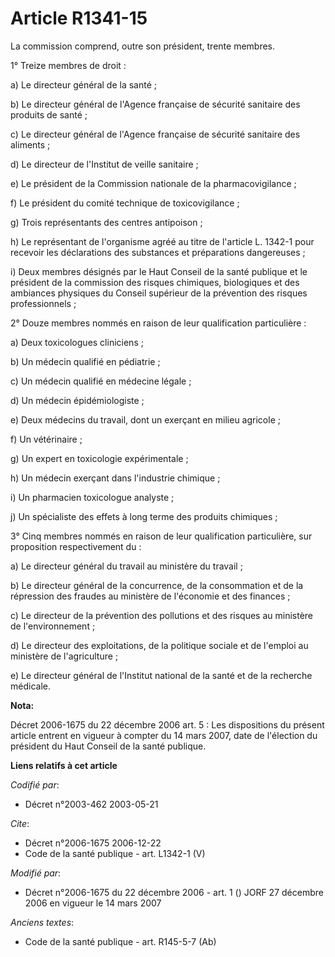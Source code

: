 # Article R1341-15

La commission comprend, outre son président, trente membres.

1° Treize membres de droit :

a) Le directeur général de la santé ;

b) Le directeur général de l'Agence française de sécurité sanitaire des produits de santé ;

c) Le directeur général de l'Agence française de sécurité sanitaire des aliments ;

d) Le directeur de l'Institut de veille sanitaire ;

e) Le président de la Commission nationale de la pharmacovigilance ;

f) Le président du comité technique de toxicovigilance ;

g) Trois représentants des centres antipoison ;

h) Le représentant de l'organisme agréé au titre de l'article L. 1342-1 pour recevoir les déclarations des substances et
préparations dangereuses ;

i) Deux membres désignés par le Haut Conseil de la santé publique et le président de la commission des risques chimiques,
biologiques et des ambiances physiques du Conseil supérieur de la prévention des risques professionnels ;

2° Douze membres nommés en raison de leur qualification particulière :

a) Deux toxicologues cliniciens ;

b) Un médecin qualifié en pédiatrie ;

c) Un médecin qualifié en médecine légale ;

d) Un médecin épidémiologiste ;

e) Deux médecins du travail, dont un exerçant en milieu agricole ;

f) Un vétérinaire ;

g) Un expert en toxicologie expérimentale ;

h) Un médecin exerçant dans l'industrie chimique ;

i) Un pharmacien toxicologue analyste ;

j) Un spécialiste des effets à long terme des produits chimiques ;

3° Cinq membres nommés en raison de leur qualification particulière, sur proposition respectivement du :

a) Le directeur général du travail au ministère du travail ;

b) Le directeur général de la concurrence, de la consommation et de la répression des fraudes au ministère de l'économie et
des finances ;

c) Le directeur de la prévention des pollutions et des risques au ministère de l'environnement ;

d) Le directeur des exploitations, de la politique sociale et de l'emploi au ministère de l'agriculture ;

e) Le directeur général de l'Institut national de la santé et de la recherche médicale.

**Nota:**

Décret 2006-1675 du 22 décembre 2006 art. 5 : Les dispositions du présent article entrent en vigueur à compter du 14 mars
2007, date de l'élection du président du Haut Conseil de la santé publique.

**Liens relatifs à cet article**

_Codifié par_:

  - Décret n°2003-462 2003-05-21

_Cite_:

  - Décret n°2006-1675 2006-12-22
  - Code de la santé publique - art. L1342-1 (V)

_Modifié par_:

  - Décret n°2006-1675 du 22 décembre 2006 - art. 1 () JORF 27 décembre 2006 en vigueur le 14 mars 2007

_Anciens textes_:

  - Code de la santé publique - art. R145-5-7 (Ab)
